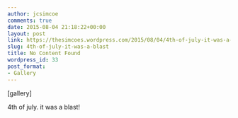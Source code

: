 ```yaml
---
author: jcsimcoe
comments: true
date: 2015-08-04 21:18:22+00:00
layout: post
link: https://thesimcoes.wordpress.com/2015/08/04/4th-of-july-it-was-a-blast/
slug: 4th-of-july-it-was-a-blast
title: No Content Found
wordpress_id: 33
post_format:
- Gallery
---
```


[gallery]


4th of july. it was a blast!
